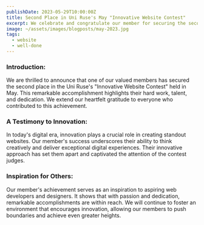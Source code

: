 ```yaml
---
publishDate: 2023-05-29T10:00:00Z
title: Second Place in Uni Ruse's May "Innovative Website Contest"
excerpt: We celebrate and congratulate our member for securing the second place in the Uni Ruse's "Innovative Website Contest."
image: ~/assets/images/blogposts/may-2023.jpg
tags:
  - website
  - well-done
---
```


### Introduction:
We are thrilled to announce that one of our valued members has secured the second place in the Uni Ruse's "Innovative Website Contest" held in May. This remarkable accomplishment highlights their hard work, talent, and dedication. We extend our heartfelt gratitude to everyone who contributed to this achievement.

### A Testimony to Innovation:
In today's digital era, innovation plays a crucial role in creating standout websites. Our member's success underscores their ability to think creatively and deliver exceptional digital experiences. Their innovative approach has set them apart and captivated the attention of the contest judges.

### Inspiration for Others:
Our member's achievement serves as an inspiration to aspiring web developers and designers. It shows that with passion and dedication, remarkable accomplishments are within reach. We will continue to foster an environment that encourages innovation, allowing our members to push boundaries and achieve even greater heights.
